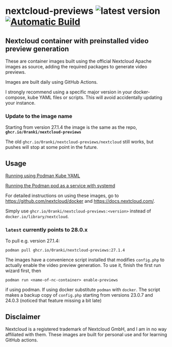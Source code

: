 # nextcloud-previews ![`latest` version](https://img.shields.io/github/v/tag/0ranki/nextcloud-previews) [![Automatic Build](https://github.com/0ranki/nextcloud-previews/actions/workflows/daily.yml/badge.svg)](https://github.com/0ranki/nextcloud-previews/actions/workflows/weekly.yml)

## Nextcloud container with preinstalled video preview generation

These are container images built using the official Nextcloud Apache images as
source, adding the required packages to generate video previews.

Images are built daily using GitHub Actions.

I strongly recommend using a specific major version in your docker-compose, kube YAML files or scripts. This will avoid accidentally updating your instance.

### Update to the image name
Starting from version 27.1.4 the image is the same as the repo, **`ghcr.io/0ranki/nextcloud-previews`**

The old `ghcr.io/0ranki/nextcloud-previews/nextcloud` still works, but pushes will stop at some point in the future.

## Usage

[Running using Podman Kube YAML](PODMAN.md)

[Running the Podman pod as a service with systemd](SYSTEMD.md)

For detailed instructions on using these images, go to https://github.com/nextcloud/docker
and https://docs.nextcloud.com/.

Simply use `ghcr.io/0ranki/nextcloud-previews:<version>`
instead of `docker.io/library/nextcloud`.

### `latest` currently points to 28.0.x

To pull e.g. version 27.1.4:
```
podman pull ghcr.io/0ranki/nextcloud-previews:27.1.4
```

The images have a convenience script installed that modifies `config.php` to actually
enable the video preview generation. To use it, finish the first run wizard first, then
```
podman run <name-of-nc-container> enable-previews
```
if using podman. If using docker substitute `podman` with `docker`. The script makes
a backup copy of `config.php` starting from versions 23.0.7 and 24.0.3 (noticed that
feature missing a bit late)
## Disclaimer
Nextcloud is a registered trademark of Nextcloud GmbH, and I am in no way affiliated
with them. These images are built for personal use and for learning GitHub actions.
